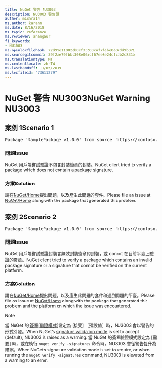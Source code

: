 ```yaml
---
title: NuGet 警告 NU3003
description: NU3003 警告碼
author: mishra14
ms.author: karann
ms.date: 8/16/2018
ms.topic: reference
ms.reviewer: anangaur
f1_keywords:
- NU3003
ms.openlocfilehash: 72d99e11882eb8cf33283caf7febe8a87dd9b871
ms.sourcegitcommit: 39f2ae79fbbc308e06acf67ee8e24cfcdb2c831b
ms.translationtype: MT
ms.contentlocale: zh-TW
ms.lasthandoff: 11/05/2019
ms.locfileid: "73611279"
---
```

# <a name="nuget-warning-nu3003"></a><span data-ttu-id="ab2ff-103">NuGet 警告 NU3003</span><span class="sxs-lookup"><span data-stu-id="ab2ff-103">NuGet Warning NU3003</span></span>

## <a name="scenario-1"></a><span data-ttu-id="ab2ff-104">案例 1</span><span class="sxs-lookup"><span data-stu-id="ab2ff-104">Scenario 1</span></span>

<pre>Package 'SamplePackage v1.0.0' from source 'https://contoso.com/index.json': The package is not signed. Unable to verify signature from an unsigned package.</pre>

### <a name="issue"></a><span data-ttu-id="ab2ff-105">問題</span><span class="sxs-lookup"><span data-stu-id="ab2ff-105">Issue</span></span>

<span data-ttu-id="ab2ff-106">NuGet 用戶端嘗試驗證不包含封裝簽章的封裝。</span><span class="sxs-lookup"><span data-stu-id="ab2ff-106">NuGet client tried to verify a package which does not contain a package signature.</span></span>


### <a name="solution"></a><span data-ttu-id="ab2ff-107">方案</span><span class="sxs-lookup"><span data-stu-id="ab2ff-107">Solution</span></span>

<span data-ttu-id="ab2ff-108">請在[NuGet/Home](https://github.com/NuGet/Home/issues)提出問題，以及產生此問題的套件。</span><span class="sxs-lookup"><span data-stu-id="ab2ff-108">Please file an issue at [NuGet/Home](https://github.com/NuGet/Home/issues) along with the package that generated this problem.</span></span>



## <a name="scenario-2"></a><span data-ttu-id="ab2ff-109">案例 2</span><span class="sxs-lookup"><span data-stu-id="ab2ff-109">Scenario 2</span></span>

<pre>Package 'SamplePackage v1.0.0' from source 'https://contoso.com/index.json': The package signature is invalid or cannot be verified on this platform.</pre>

### <a name="issue"></a><span data-ttu-id="ab2ff-110">問題</span><span class="sxs-lookup"><span data-stu-id="ab2ff-110">Issue</span></span>

<span data-ttu-id="ab2ff-111">NuGet 用戶端嘗試驗證封裝含無效封裝簽章的封裝，或 connot 在目前平臺上驗證的簽章。</span><span class="sxs-lookup"><span data-stu-id="ab2ff-111">NuGet client tried to verify a package which contains an invalid package signature or a signature that connot be verified on the current platform.</span></span>


### <a name="solution"></a><span data-ttu-id="ab2ff-112">方案</span><span class="sxs-lookup"><span data-stu-id="ab2ff-112">Solution</span></span>

<span data-ttu-id="ab2ff-113">請在[NuGet/Home](https://github.com/NuGet/Home/issues)提出問題，以及產生此問題的套件和遇到問題的平臺。</span><span class="sxs-lookup"><span data-stu-id="ab2ff-113">Please file an issue at [NuGet/Home](https://github.com/NuGet/Home/issues) along with the package that generated this problem and the platform on which the issue was encountered.</span></span>

> [!Note]
> <span data-ttu-id="ab2ff-114">當 NuGet 的 [簽章[驗證模式]](https://docs.microsoft.com/nuget/consume-packages/installing-signed-packages#configure-package-signature-requirements)設定為 [接受] （預設值）時，NU3003 會以警告的形式引發。</span><span class="sxs-lookup"><span data-stu-id="ab2ff-114">When NuGet’s [signature validation mode](https://docs.microsoft.com/nuget/consume-packages/installing-signed-packages#configure-package-signature-requirements) is set to accept (default), NU3003 is raised as a warning.</span></span> <span data-ttu-id="ab2ff-115">當 NuGet 的簽章驗證模式設定為 [需要] 時，或在執行 `nuget verify -signatures` 命令時，NU3003 會從警告提升為錯誤。</span><span class="sxs-lookup"><span data-stu-id="ab2ff-115">When NuGet’s signature validation mode is set to require, or when running the `nuget verify -signatures` command, NU3003 is elevated from a warning to an error.</span></span> 

